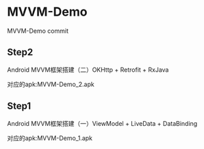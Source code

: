 # MVVM-Demo
MVVM-Demo commit 

## Step2

Android MVVM框架搭建（二）OKHttp + Retrofit + RxJava 

对应的apk:MVVM-Demo_2.apk

## Step1 

Android MVVM框架搭建（一）ViewModel + LiveData + DataBinding

对应的apk:MVVM-Demo_1.apk

